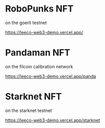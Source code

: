 # RoboPunks NFT

on the goerli testnet

https://leeco-web3-demo.vercel.app/

# Pandaman NFT

on the filcoin calibration network

https://leeco-web3-demo.vercel.app/panda

# Starknet NFT

on the starknet testnet

https://leeco-web3-demo.vercel.app/starknet
